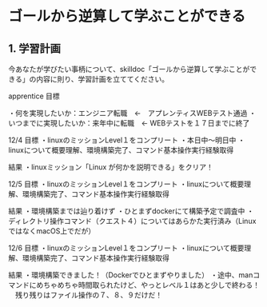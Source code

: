 # ゴールから逆算して学ぶことができる

## 1. 学習計画

今あなたが学びたい事柄について、skilldoc「ゴールから逆算して学ぶことができる」の内容に則り、学習計画を立ててください。

apprentice 目標

・何を実現したいか：エンジニア転職　←　アプレンティスWEBテスト通過
・いつまでに実現したいか：来年中に転職　← WEBテストを１７日までに終了


12/4
目標
・linuxのミッションLevel１をコンプリート
・本日中〜明日中
・linuxについて概要理解、環境構築完了、コマンド基本操作実行経験取得

結果
・linuxミッション「Linux が何かを説明できる」をクリア！

12/5
目標
・linuxのミッションLevel１をコンプリート
・linuxについて概要理解、環境構築完了、コマンド基本操作実行経験取得

結果
・環境構築までは辿り着けず
・ひとまずdockerにて構築予定で調査中
・ディレクトリ操作コマンド（クエスト４）についてはあらかた実行済み（LinuxではなくmacOS上でだが）

12/6
目標
・linuxのミッションLevel１をコンプリート
・linuxについて概要理解、環境構築完了、コマンド基本操作実行経験取得

結果
・環境構築できました！（Dockerでひとまずやりました）
・途中、manコマンドにめちゃめちゃ時間取られたけど、やっとレベル１はあと少しで終わる！
　残り残りはファイル操作の７、８、９だけだ！

